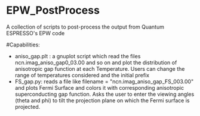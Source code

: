 # EPW_PostProcess
A collection of scripts to post-process the output from Quantum ESPRESSO's EPW code


#Capabilities:
- aniso_gap.plt : a gnuplot script which read the files ncn.imag_aniso_gap0_03.00 and so on and plot the distribution of anisotropic gap function at each Temperature. Users can change the range of temperatures considered and the initial prefix
- FS_gap.py: reads a file like filename = "ncn.imag_aniso_gap_FS_003.00" and plots Fermi Surface and colors it with corresponding anisotropic superconducting gap function. Asks the user to enter the viewing angles (theta and phi) to tilt the projection plane on which the Fermi surface is projected.
